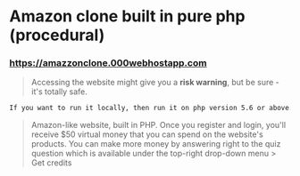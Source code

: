 # Amazon clone built in pure php (procedural)
### https://amazzonclone.000webhostapp.com 
> Accessing the website might give you a **risk warning**, but be sure - it's totally safe.
```bash
If you want to run it locally, then run it on php version 5.6 or above.
```
> Amazon-like website, built in PHP. Once you register and login, you'll receive $50 virtual money that you can spend on the website's products. You can make more money by answering right to the quiz question which is available under the top-right drop-down menu > Get credits
